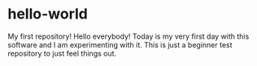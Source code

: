 # hello-world
My first repository!
Hello everybody!
Today is my very first day with this software and I am experimenting with it. This is just a beginner test repository to just feel things out.
